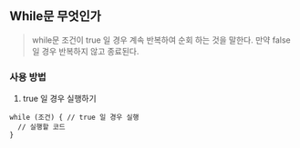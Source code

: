 ## While문 무엇인가
> while문 조건이 true 일 경우 계속 반복하여 순회 하는 것을 말한다. 만약 false 일 경우 반복하지 않고 종료된다.

### 사용 방법

1. true 일 경우 실행하기 
```
while (조건) { // true 일 경우 실행
  // 실행할 코드
}
```





